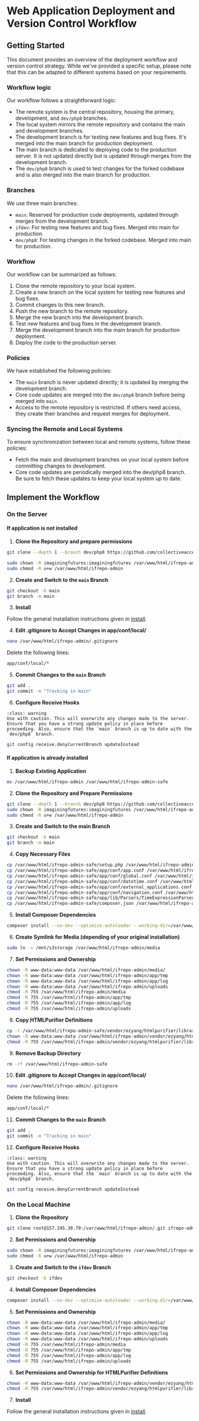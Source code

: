 # Web Application Deployment and Version Control Workflow

## Getting Started

This document provides an overview of the deployment workflow and version control strategy. While we've provided a specific setup, please note that this can be adapted to different systems based on your requirements.

### Workflow logic

Our workflow follows a straightforward logic:

- The remote system is the central repository, housing the primary, development, and `dev/php8` branches.
- The local system mirrors the remote repository and contains the main and development branches.
- The development branch is for testing new features and bug fixes. It's merged into the main branch for production deployment.
- The main branch is dedicated to deploying code to the production server. It is not updated directly but is updated through merges from the development branch.
- The `dev/php8` branch is used to test changes for the forked codebase and is also merged into the main branch for production.

### Branches

We use three main branches:

- `main`: Reserved for production code deployments, updated through merges from the development branch.
- `ifdev`:  For testing new features and bug fixes. Merged into main for production.
- `dev/php8`: For testing changes in the forked codebase. Merged into main for production.

### Workflow

Our workflow can be summarized as follows:

1. Clone the remote repository to your local system.
2. Create a new branch on the local system for testing new features and bug fixes.
3. Commit changes to this new branch.
4. Push the new branch to the remote repository.
5. Merge the new branch into the development branch.
6. Test new features and bug fixes in the development branch.
7. Merge the development branch into the main branch for production deployment.
8. Deploy the code to the production server.

### Policies

We have established the following policies:

- The `main` branch is never updated directly; it is updated by merging the development branch.
- Core code updates are merged into the `dev/php8` branch before being merged into `main`.
- Access to the remote repository is restricted. If others need access, they create their branches and request merges for deployment.

### Syncing the Remote and Local Systems

To ensure synchronization between local and remote systems, follow these policies:

- Fetch the main and development branches on your local system before committing changes to development.
- Core code updates are periodically merged into the dev/php8 branch. Be sure to fetch these updates to keep your local system up to date.

## Implement the Workflow

### On the Server

#### If application is not installed

1. **Clone the Repository and prepare permissions**

```bash
git clone --depth 1 --branch dev/php8 https://github.com/collectiveaccess/providence.git /var/www/html/ifrepo-admin

sudo chown -R imaginingfutures:imaginingfutures /var/www/html/ifrepo-admin
sudo chmod -R u+w /var/www/html/ifrepo-admin
```

2. **Create and Switch to the `main` Branch**

```bash
git checkout -b main
git branch -m main
```

3. **Install**

Follow the general installation instructions given in [install](../replicate/3-install.md).

4. **Edit .gitignore to Accept Changes in app/conf/local/**

```bash
nano /var/www/html/ifrepo-admin/.gitignore
```

Delete the following lines:

```bash
app/conf/local/*
```

5. **Commit Changes to the `main` Branch**

```bash
git add .
git commit -m "Tracking in main"
```

6. **Configure Receive Hooks**

```{admonition} Warning
:class: warning
Use with caution. This will overwrite any changes made to the server. Ensure that you have a strong update policy in place before proceeding. Also, ensure that the `main` branch is up to date with the `dev/php8` branch.
```

```bash
git config receive.denyCurrentBranch updateInstead
```

#### If application is already installed

1. **Backup Existing Application**

```bash
mv /var/www/html/ifrepo-admin /var/www/html/ifrepo-admin-safe
```

2. **Clone the Repository and Prepare Permissions**

```bash
git clone --depth 1 --branch dev/php8 https://github.com/collectiveaccess/providence.git /var/www/html/ifrepo-admin
sudo chown -R imaginingfutures:imaginingfutures /var/www/html/ifrepo-admin
sudo chmod -R u+w /var/www/html/ifrepo-admin
```

3. **Create and Switch to the main Branch**

```bash
git checkout -b main
git branch -m main
```

4. **Copy Necessary Files**

```bash
cp /var/www/html/ifrepo-admin-safe/setup.php /var/www/html/ifrepo-admin/setup.php
cp /var/www/html/ifrepo-admin-safe/app/conf/app.conf /var/www/html/ifrepo-admin/app/conf/local/app.conf
cp /var/www/html/ifrepo-admin-safe/app/conf/global.conf /var/www/html/ifrepo-admin/app/conf/local/global.conf
cp /var/www/html/ifrepo-admin-safe/app/conf/datetime.conf /var/www/html/ifrepo-admin/app/conf/local/datetime.conf
cp /var/www/html/ifrepo-admin-safe/app/conf/external_applications.conf /var/www/html/ifrepo-admin/app/conf/local/external_applications.conf
cp /var/www/html/ifrepo-admin-safe/app/conf/navigation.conf /var/www/html/ifrepo-admin/app/conf/local/navigation.conf
cp /var/www/html/ifrepo-admin-safe/app/lib/Parsers/TimeExpressionParser.php /var/www/html/ifrepo-admin/app/lib/Parsers/TimeExpressionParser.php
cp /var/www/html/ifrepo-admin-safe/composer.json /var/www/html/ifrepo-admin/composer.json
```

5. **Install Composer Dependencies**

```bash
composer install --no-dev --optimize-autoloader --working-dir=/var/www/html/ifrepo-admin
```

6. **Create Symlink for Media (depending of your original installation)**

```bash
sudo ln -s /mnt/s3storage /var/www/html/ifrepo-admin/media
```

7. **Set Permissions and Ownership**

```bash
chown -R www-data:www-data /var/www/html/ifrepo-admin/media/
chown -R www-data:www-data /var/www/html/ifrepo-admin/app/tmp
chown -R www-data:www-data /var/www/html/ifrepo-admin/app/log
chown -R www-data:www-data /var/www/html/ifrepo-admin/uploads
chmod -R 755 /var/www/html/ifrepo-admin/media
chmod -R 755 /var/www/html/ifrepo-admin/app/tmp
chmod -R 755 /var/www/html/ifrepo-admin/app/log
chmod -R 755 /var/www/html/ifrepo-admin/uploads
```

8. **Copy HTMLPurifier Definitions**

```bash
cp -r /var/www/html/ifrepo-admin-safe/vendor/ezyang/htmlpurifier/library/HTMLPurifier/DefinitionCache /var/www/html/ifrepo-admin/vendor/ezyang/htmlpurifier/library/HTMLPurifier/DefinitionCache
chown -R www-data:www-data /var/www/html/ifrepo-admin/vendor/ezyang/htmlpurifier/library/HTMLPurifier/DefinitionCache
chmod -R 755 /var/www/html/ifrepo-admin/vendor/ezyang/htmlpurifier/library/HTMLPurifier/DefinitionCache
```

9. **Remove Backup Directory**

```bash
rm -rf /var/www/html/ifrepo-admin-safe
```

10. **Edit .gitignore to Accept Changes in app/conf/local/**

```bash
nano /var/www/html/ifrepo-admin/.gitignore
```

Delete the following lines:

```bash
app/conf/local/*
```

11. **Commit Changes to the `main` Branch**

```bash
git add .
git commit -m "Tracking in main"
```

12. **Configure Receive Hooks**

```{admonition} Warning
:class: warning
Use with caution. This will overwrite any changes made to the server. Ensure that you have a strong update policy in place before proceeding. Also, ensure that the `main` branch is up to date with the `dev/php8` branch.
```

```bash
git config receive.denyCurrentBranch updateInstead
```

### On the Local Machine

1. **Clone the Repository**

```bash
git clone root@157.245.30.79:/var/www/html/ifrepo-admin/.git ifrepo-admin
```

2. **Set Permissions and Ownership**

```bash
sudo chown -R imaginingfutures:imaginingfutures /var/www/html/ifrepo-admin
sudo chmod -R u+w /var/www/html/ifrepo-admin
```

3. **Create and Switch to the `ifdev` Branch**

```bash
git checkout -b ifdev
```

4. **Install Composer Dependencies**

```bash
composer install --no-dev --optimize-autoloader --working-dir=/var/www/html/ifrepo-admin
```

5. **Set Permissions and Ownership**

```bash
chown -R www-data:www-data /var/www/html/ifrepo-admin/media/
chown -R www-data:www-data /var/www/html/ifrepo-admin/app/tmp
chown -R www-data:www-data /var/www/html/ifrepo-admin/app/log
chown -R www-data:www-data /var/www/html/ifrepo-admin/uploads
chmod -R 755 /var/www/html/ifrepo-admin/media
chmod -R 755 /var/www/html/ifrepo-admin/app/tmp
chmod -R 755 /var/www/html/ifrepo-admin/app/log
chmod -R 755 /var/www/html/ifrepo-admin/uploads
```

6. **Set Permissions and Ownership for HTMLPurifier Definitions**

```bash
chown -R www-data:www-data /var/www/html/ifrepo-admin/vendor/ezyang/htmlpurifier/library/HTMLPurifier/DefinitionCache
chmod -R 755 /var/www/html/ifrepo-admin/vendor/ezyang/htmlpurifier/library/HTMLPurifier/DefinitionCache
```

7. **Install**

Follow the general installation instructions given in [install](../replicate/3-install.md).
